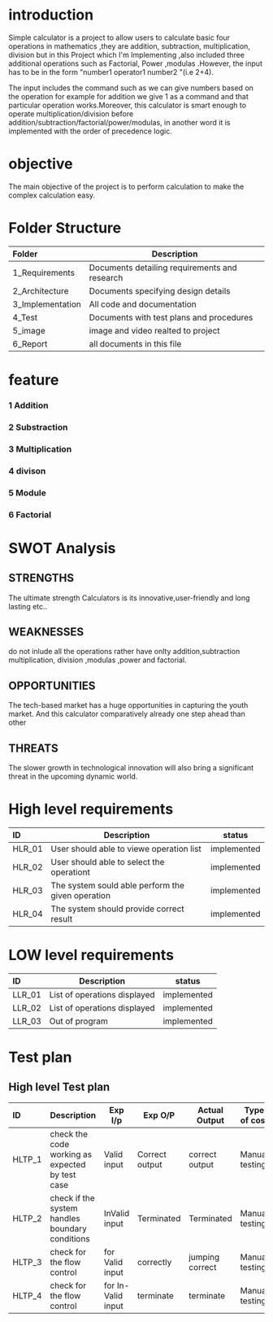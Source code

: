 # introduction
Simple calculator is a project to allow users to calculate basic four operations in mathematics ,they are addition, subtraction, multiplication, division but in this Project which I'm Implementing ,also included three additional operations such as Factorial, Power ,modulas .However, the input has to be in the form "number1 operator1 number2 "(i.e 2+4).

The input includes the command such as we can give numbers based on the operation for example for addition we give 1 as a command and that particular operation works.Moreover, this calculator is smart enough to operate multiplication/division before addition/subtraction/factorial/power/modulas, in another word it is implemented with the order of precedence logic.
 # objective 
The main objective of the project is to perform  calculation to make the complex calculation easy.
 # Folder Structure

 | Folder         | Description |  
 | :---           | ---        |   
 | 1_Requirements |	Documents detailing requirements and research |
 | 2_Architecture	| Documents specifying design details|
 |3_Implementation|	All code and documentation|
 |4_Test	         |Documents with test plans and procedures|
 |5_image         | image and video realted to project|
 |6_Report        | all documents in this file|
 
 # feature
 ### 1 Addition
 ### 2 Substraction
 ### 3 Multiplication
 ### 4 divison 
 ### 5 Module
 ### 6 Factorial
 
 # SWOT Analysis
 
 ## STRENGTHS
The ultimate strength Calculators is its innovative,user-friendly and long lasting etc..

## WEAKNESSES

do not inlude all the operations rather have onlty addition,subtraction multiplication, division ,modulas ,power and factorial.

## OPPORTUNITIES

The tech-based market has a huge opportunities in capturing the youth market. And this calculator comparatively already one step ahead than other

## THREATS

The slower growth in technological innovation will also bring a significant threat in the upcoming dynamic world.
# High level requirements
 | ID        | Description |  status  |
 | :---           | ---        | ---     |
  |HLR_01|User should able to viewe operation list| 	implemented |
  |HLR_02|User should able to select the operationt| 	implemented |
  |HLR_03|The system sould able perform the given operation| 	implemented |
  |HLR_04|	The system should provide correct result| 	implemented |
  
  # LOW level requirements
 | ID        | Description |  status  |
 | :---           | ---        | ---     |
  |LLR_01|List of operations displayed| 	implemented |
  |LLR_02|List of operations displayed| 	implemented |
  |LLR_03|Out of  program| 	implemented |
  
  # Test plan
  
  ## High level Test plan
   | ID      | Description |  Exp I/p  | Exp O/P |Actual Output | Type of cost |
 | :---     | ---        | ---    |  ---        | ---    | ---        | 
  |HLTP_1| check the code working as expected by test case| Valid input|Correct output| correct output|Manual testing|
  |HLTP_2| check if the system handles boundary conditions| InValid input|Terminated| Terminated|Manual testing|
  |HLTP_3| check for the flow control| for Valid input|correctly| jumping correct|Manual testing|   
  |HLTP_4| check for the flow control| for In-Valid input|terminate|terminate |Manual testing|
   
  
  


